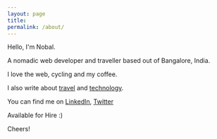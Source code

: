 ```yaml
---
layout: page
title:
permalink: /about/
---
```



Hello, I'm Nobal.

A nomadic web developer and traveller based out of Bangalore, India.

I love the web, cycling and my coffee.

I also write about [travel](http://nobal.in/blog) and [technology](http://nobal.in/blog).

You can find me on
[LinkedIn](https://in.linkedin.com/in/nobal-mohan-b2262316), [Twitter](https://twitter.com/NobalMohan)

Available for Hire :)

Cheers!
